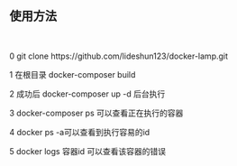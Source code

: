<h2>使用方法</h2>  <br/>
<p>0 git clone https://github.com/lideshun123/docker-lamp.git</p>
<p>1 在根目录 docker-composer build </p>
<p>2 成功后   docker-composer up -d 后台执行</p>
<p>3 docker-composer ps 可以查看正在执行的容器</p>
<p>4 docker ps -a可以查看到执行容易的id</p>
<p>5 docker logs 容器id  可以查看该容器的错误</p>

